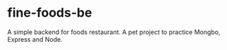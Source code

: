 # fine-foods-be
A simple backend for foods restaurant. A pet project to practice Mongbo, Express and Node. 
